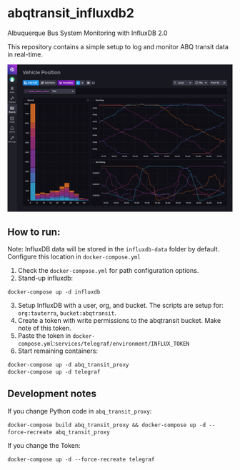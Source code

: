 # abqtransit_influxdb2
Albuquerque Bus System Monitoring with InfluxDB 2.0

This repository contains a simple setup to log and monitor ABQ transit data in real-time.

![screenshot](assets/abq_transit_influxdb2.png)

## How to run:

Note: InfluxDB data will be stored in the `influxdb-data` folder by default. Configure this location in `docker-compose.yml`

1. Check the `docker-compose.yml` for path configuration options.
2. Stand-up influxdb:
```
docker-compose up -d influxdb
```
3. Setup InfluxDB with a user, org, and bucket. The scripts are setup for: `org:tauterra`, `bucket:abqtransit`.
4. Create a token with write permissions to the abqtransit bucket. Make note of this token.
5. Paste the token in `docker-compose.yml`:`services/telegraf/environment/INFLUX_TOKEN`
6. Start remaining containers:
```
docker-compose up -d abq_transit_proxy
docker-compose up -d telegraf
```

## Development notes

If you change Python code in `abq_transit_proxy`:
```
docker-compose build abq_transit_proxy && docker-compose up -d --force-recreate abq_transit_proxy
```

If you change the Token:
```
docker-compose up -d --force-recreate telegraf
```
